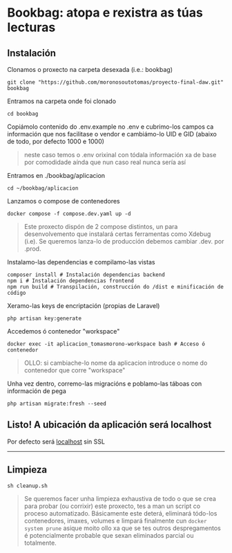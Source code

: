 # Bookbag: atopa e rexistra as túas lecturas

## Instalación

Clonamos o proxecto na carpeta desexada (i.e.: bookbag)
```
git clone "https://github.com/moronosoutotomas/proyecto-final-daw.git" bookbag
```

Entramos na carpeta onde foi clonado
```
cd bookbag
```

Copiámolo contenido do .env.example no .env e cubrimo-los campos ca información que nos facilitase o vendor e cambiámo-lo UID e GID (abaixo de todo, por defecto 1000 e 1000)
> neste caso temos o .env orixinal con tódala información xa de base por comodidade aínda que nun caso real nunca sería así

Entramos en ./bookbag/aplicacion
```
cd ~/bookbag/aplicacion
```

Lanzamos o compose de contenedores
```
docker compose -f compose.dev.yaml up -d
```
> Este proxecto dispón de 2 compose distintos, un para desenvolvemento que instalará certas ferramentas como Xdebug (i.e).
> Se queremos lanza-lo de producción debemos cambiar .dev. por .prod.

Instalamo-las dependencias e compilamo-las vistas
```
composer install # Instalación dependencias backend
npm i # Instalación dependencias frontend
npm run build # Transpilación, construcción do /dist e minificación de código
```

Xeramo-las keys de encriptación (propias de Laravel)
```
php artisan key:generate
```

Accedemos ó contenedor "workspace"
```
docker exec -it aplicacion_tomasmorono-workspace bash # Acceso ó contenedor
```
> OLLO: si cambiache-lo nome da aplicacion introduce o nome do contenedor que corre "workspace"

Unha vez dentro, corremo-las migracións e poblamo-las táboas con información de pega
```
php artisan migrate:fresh --seed
```

## Listo! A ubicación da aplicación será localhost
Por defecto será [localhost](http://localhost) sin SSL

---
## Limpieza
```
sh cleanup.sh
```
> Se queremos facer unha limpieza exhaustiva de todo o que se crea para probar (ou corrixir) este proxecto, tes a man un script co proceso automatizado. Básicamente este deterá, eliminará tódo-los contenedores, imaxes, volumes e limpará finalmente cun `docker system prune` asique moito ollo xa que se tes outros despregamentos é potencialmente probable que sexan eliminados parcial ou totalmente.
